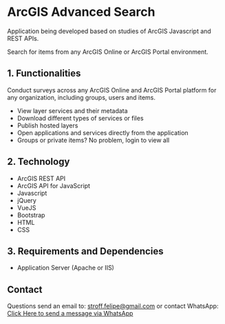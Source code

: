 # ArcGIS Advanced Search

Application being developed based on studies of ArcGIS Javascript and REST APIs.

Search for items from any ArcGIS Online or ArcGIS Portal environment.

**1. Functionalities**
----------------------

Conduct surveys across any ArcGIS Online and ArcGIS Portal platform for any organization, including groups, users and items.

- View layer services and their metadata
- Download different types of services or files
- Publish hosted layers
- Open applications and services directly from the application
- Groups or private items? No problem, login to view all

**2. Technology**
-----------------

- ArcGIS REST API
- ArcGIS API for JavaScript
- Javascript
- jQuery
- VueJS
- Bootstrap
- HTML
- CSS

**3. Requirements and Dependencies**
------------------------------------

- Application Server (Apache or IIS)

**Contact**
-----------
Questions send an email to: stroff.felipe@gmail.com or contact WhatsApp: <a href="https://api.whatsapp.com/send?phone=5551980392299&text=Olá%20Felipe,%20Estou%20com%20dúvidas%20sobre%20a%20aplicação%20ArcGIS%20Advanced%20Search." target="_blank">Click Here to send a message via WhatsApp</a>